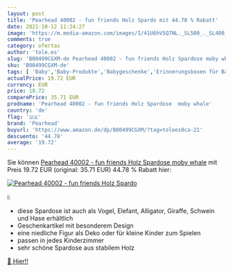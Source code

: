 ```yaml
---
layout: post
title: 'Pearhead 40002 - fun friends Holz Spardo mit 44.78 % Rabatt'
date: 2021-10-12 11:24:27
image: 'https://m.media-amazon.com/images/I/41U6hV5Q7NL._SL500_._SL400_.jpg'
comments: true
category: ofertas
author: 'tole.es'
slug: 'B00499CGXM-de Pearhead 40002 - fun friends Holz Spardose moby whale'
sku: 'B00499CGXM-de'
tags: [ 'Baby','Baby-Produkte','Babygeschenke','Erinnerungsboxen für Babys','pearhead', ]
actualPrice: 19.72 EUR
currency: EUR
price: 19.72
comparePrice: 35.71 EUR
prodname: 'Pearhead 40002 - fun friends Holz Spardose  moby whale'
country: 'de'
flag: '🇩🇪'
brand: 'Pearhead'
buyurl: 'https://www.amazon.de/dp/B00499CGXM/?tag=tolees0ca-21'
descuento: '44.78'
average: '19.72'
---
```


Sie können [Pearhead 40002 - fun friends Holz Spardose  moby whale](https://www.amazon.de/dp/B00499CGXM/?tag=tolees0ca-21) mit Preis 19.72 EUR (original: 35.71 EUR) 44.78 % Rabatt hier:

[![Pearhead 40002 - fun friends Holz Spardo](https://m.media-amazon.com/images/I/41U6hV5Q7NL._SL500_._SL400_.jpg)](https://www.amazon.de/dp/B00499CGXM/?tag=tolees0ca-21)

ℹ️:

- diese Spardose ist auch als Vogel, Elefant, Alligator, Giraffe, Schwein und Hase erhältlich
- Geschenkartikel mit besonderem Design
- eine niedliche Figur als Deko oder für kleine Kinder zum Spielen
- passen in jedes Kinderzimmer
- sehr schöne Spardose aus stabilem Holz

[🛒 Hier!!](https://www.amazon.de/dp/B00499CGXM/?tag=tolees0ca-21)
